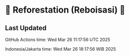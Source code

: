 
# 🌳 Reforestation (Reboisasi) 🌲

## Last Updated

GitHub Actions time: Wed Mar 26 11:17:56 UTC 2025

Indonesia/Jakarta time: Wed Mar 26 18:17:56 WIB 2025
